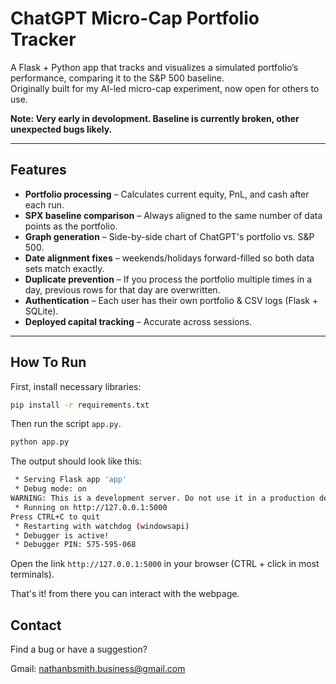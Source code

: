 # ChatGPT Micro-Cap Portfolio Tracker

A Flask + Python app that tracks and visualizes a simulated portfolio’s performance, comparing it to the S&P 500 baseline.  
Originally built for my AI-led micro-cap experiment, now open for others to use.

**Note: Very early in devolopment. Baseline is currently broken, other unexpected bugs likely.**

---

## Features
- **Portfolio processing** – Calculates current equity, PnL, and cash after each run.
- **SPX baseline comparison** – Always aligned to the same number of data points as the portfolio.
- **Graph generation** – Side-by-side chart of ChatGPT's portfolio vs. S&P 500.
- **Date alignment fixes** – weekends/holidays forward-filled so both data sets match exactly.
- **Duplicate prevention** – If you process the portfolio multiple times in a day, previous rows for that day are overwritten.
- **Authentication** – Each user has their own portfolio & CSV logs (Flask + SQLite).
- **Deployed capital tracking** – Accurate across sessions.

---

## How To Run
First, install necessary libraries:

```bash
pip install -r requirements.txt
```

Then run the script `app.py`.

```bash
python app.py
```

The output should look like this:
```bash
 * Serving Flask app 'app'
 * Debug mode: on
WARNING: This is a development server. Do not use it in a production deployment. Use a production WSGI server instead.
 * Running on http://127.0.0.1:5000
Press CTRL+C to quit
 * Restarting with watchdog (windowsapi)
 * Debugger is active!
 * Debugger PIN: 575-595-068
```

Open the link `http://127.0.0.1:5000` in your browser (CTRL + click in most terminals).

That's it! from there you can interact with the webpage.

## Contact

Find a bug or have a suggestion?

Gmail: nathanbsmith.business@gmail.com 


